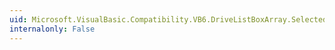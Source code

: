 ```yaml
---
uid: Microsoft.VisualBasic.Compatibility.VB6.DriveListBoxArray.SelectedValueChanged
internalonly: False
---
```

